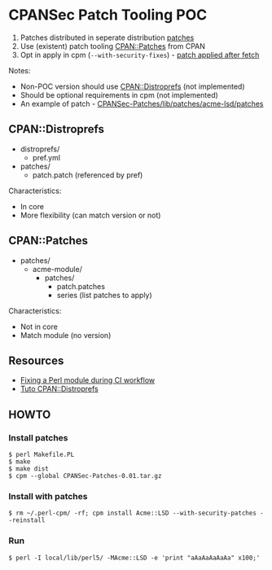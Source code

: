 # CPANSec Patch Tooling POC
1. Patches distributed in seperate distribution [patches](CPANSec-Patches/lib/patches/)
2. Use (existent) patch tooling [CPAN::Patches](https://metacpan.org/pod/CPAN::Patches) from CPAN
3. Opt in apply in cpm (`--with-security-fixes`) - [patch applied after fetch](https://github.com/thibaultduponchelle/cpansec-patch-tooling-poc/blob/main/cpm/lib/App/cpm/Worker/Installer.pm#L216-L225)

Notes:
- Non-POC version should use [CPAN::Distroprefs](https://metacpan.org/pod/CPAN::Distroprefs) (not implemented)
- Should be optional requirements in cpm (not implemented)
- An example of patch - [CPANSec-Patches/lib/patches/acme-lsd/patches](CPANSec-Patches/lib/patches/acme-lsd/patches)

## CPAN::Distroprefs
- distroprefs/
  - pref.yml 
- patches/
  - patch.patch (referenced by pref) 

Characteristics:
- In core
- More flexibility (can match version or not)

## CPAN::Patches
- patches/
  - acme-module/
    - patches/
      - patch.patches
      - series (list patches to apply)

Characteristics:
- Not in core
- Match module (no version)

## Resources
- [Fixing a Perl module during CI workflow](https://briandfoy.github.io/fixing-a-perl-module-in-the-middle-of-a-github-workflow/)
- [Tuto CPAN::Distroprefs](https://briandfoy.github.io/a-cpan-distroprefs-example/)

## HOWTO
### Install patches
```
$ perl Makefile.PL
$ make 
$ make dist
$ cpm --global CPANSec-Patches-0.01.tar.gz
```

### Install with patches
```
$ rm ~/.perl-cpm/ -rf; cpm install Acme::LSD --with-security-patches --reinstall
```

### Run
```
$ perl -I local/lib/perl5/ -MAcme::LSD -e 'print "aAaAaAaAaAa" x100;'
```


